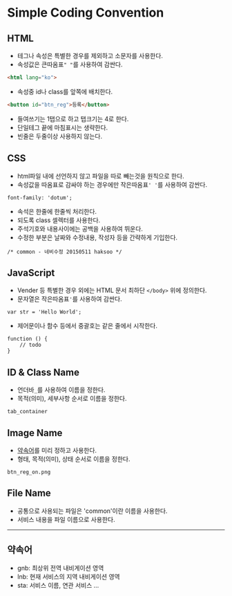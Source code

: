 Simple Coding Convention
===

HTML
---
- 테그나 속성은 특별한 경우를 제외하고 소문자를 사용한다.
- 속성값은 큰따옴표`" "`를 사용하여 감싼다.
```html
<html lang="ko">
```
- 속성중 id나 class를 앞쪽에 배치한다.
```html
<button id="btn_reg">등록</button>
```
- 들여쓰기는 1탭으로 하고 탭크기는 4로 한다.
- 단일테그 끝에 마침표시는 생략한다.
- 빈줄은 두줄이상 사용하지 않는다.

CSS
---
- html파일 내에 선언하지 않고 파일을 따로 빼는것을 원칙으로 한다.
- 속성값을 따옴표로 감싸야 하는 경우에만 작은따옴표`' '`를 사용하여 감싼다.
```
font-family: 'dotum';
```
- 속석은 한줄에 한줄씩 처리한다.
- 되도록 class 셀렉터를 사용한다.
- 주석기호와 내용사이에는 공백을 사용하여 뛰운다.
- 수정한 부분은 날짜와 수정내용, 작성자 등을 간략하게 기입한다.
```
/* common - 네비수정 20150511 haksoo */
```

JavaScript
---
- Vender 등 특별한 경우 외에는 HTML 문서 최하단 `</body>` 위에 정의한다.
- 문자열은 작은따옴표`'`를 사용하여 감싼다.
```
var str = 'Hello World';
```
- 제어문이나 함수 등에서 중괄호는 같은 줄에서 시작한다.
```
function () {
	// todo
}
```

ID & Class Name
---
- 언더바`_`를 사용하여 이름을 정한다.
- 목적(의미), 세부사항 순서로 이름을 정한다.
```
tab_container
```

Image Name
---
- [약속어](#약속어)를 미리 정하고 사용한다.
- 형태, 목적(의미), 상태 순서로 이름을 정한다.
```
btn_reg_on.png
```

File Name
---
- 공통으로 사용되는 파일은 'common'이란 이름을 사용한다.
- 서비스 내용을 파일 이름으로 사용한다.

- - -

약속어
---
- gnb: 최상위 전역 내비게이션 영역
- lnb: 현재 서비스의 지역 내비게이션 영역
- sta: 서비스 이름, 연관 서비스
...
